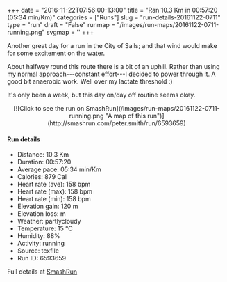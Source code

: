 +++
date = "2016-11-22T07:56:00-13:00"
title = "Ran 10.3 Km in 00:57:20 (05:34 min/Km)"
categories = ["Runs"]
slug = "run-details-20161122-0711"
type = "run"
draft = "False"
runmap = "/images/run-maps/20161122-0711-running.png"
svgmap = '<polyline points="98 54, 95 54, 85 57, 71 67, 67 71, 51 76, 48 74, 47 74, 46 67, 41 64, 35 64, 28 67, 17 63, 15 61, 12 55, 0 44, 4 41, 14 39, 15 38, 17 37, 29 33, 29 31, 32 31, 38 25, 53 24, 60 28, 59 32, 62 32, 68 48, 71 52, 83 58, 87 56, 97 54, 100 58">'
+++

Another great day for a run in the City of Sails; and that wind would make for some excitement on the water. 

About halfway round this route there is a bit of an uphill. Rather than using my normal approach---constant effort---I decided to power through it. A good bit anaerobic work. Well over my lactate threshold :)

It's only been a week, but this day on/day off routine seems okay. 

<!--more-->

<center>
[![Click to see the run on SmashRun](/images/run-maps/20161122-0711-running.png "A map of this run")](http://smashrun.com/peter.smith/run/6593659)
</center>

#### Run details

* Distance: 10.3 Km
* Duration: 00:57:20
* Average pace: 05:34 min/Km
* Calories: 879 Cal
* Heart rate (ave): 158 bpm
* Heart rate (max): 158 bpm
* Heart rate (min): 158 bpm
* Elevation gain: 120 m
* Elevation loss:  m
* Weather: partlycloudy
* Temperature: 15 &deg;C
* Humidity: 88%
* Activity: running
* Source: tcxfile
* Run ID: 6593659

Full details at [SmashRun](http://smashrun.com/peter.smith/run/6593659)